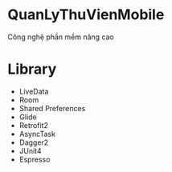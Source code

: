 # QuanLyThuVienMobile
Công nghệ phần mềm nâng cao
<h1>Library</h1>
<ul>
  <li>LiveData</li>
  <li>Room</li>
  <li>Shared Preferences</li>
  <li>Glide</li>
  <li>Retrofit2</li>
  <li>AsyncTask</li>
  <li>Dagger2</li>
  <li>JUnit4</li>
  <li>Espresso</li>
</ul>
